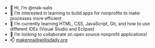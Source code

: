 - 👋 Hi, I’m @mak-salis
- 👀 I’m interested in learning to build apps for nonprofits to make processes more efficient
- 🌱 I’m currently learning HTML, CSS, JavaScript, Git, and how to use different IDEs (Visual Studio and Eclipse)
- 💞️ I’m looking to collaborate on open source nonprofit applications!
- 📫 makenna@willisdady.org

<!---
data-llama/data-llama is a ✨ special ✨ repository because its `README.md` (this file) appears on your GitHub profile.
You can click the Preview link to take a look at your changes.
--->
